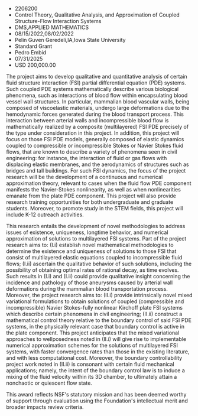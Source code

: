 
* 2206200
* Control Theory, Qualitative Analysis, and Approximation of Coupled Structure-Flow Interaction Systems
* DMS,APPLIED MATHEMATICS
* 08/15/2022,08/02/2022
* Pelin Guven Geredeli,IA,Iowa State University
* Standard Grant
* Pedro Embid
* 07/31/2025
* USD 200,000.00

The project aims to develop qualitative and quantitative analysis of certain
fluid structure interaction (FSI) partial differential equation (PDE) systems.
Such coupled PDE systems mathematically describe various biological phenomena,
such as interactions of blood flow within encapsulating blood vessel wall
structures. In particular, mammalian blood vascular walls, being composed of
viscoelastic materials, undergo large deformations due to the hemodynamic forces
generated during the blood transport process. This interaction between arterial
walls and incompressible blood flow is mathematically realized by a composite
(multilayered) FSI PDE precisely of the type under consideration in this
project. In addition, this project will focus on those FSI PDE models, generally
composed of elastic dynamics coupled to compressible or incompressible Stokes or
Navier Stokes fluid flows, that are known to describe a variety of phenomena
seen in civil engineering: for instance, the interaction of fluid or gas flows
with displacing elastic membranes, and the aerodynamics of structures such as
bridges and tall buildings. For such FSI dynamics, the focus of the project
research will be the development of a continuous and numerical approximation
theory, relevant to cases when the fluid flow PDE component manifests the
Navier-Stokes nonlinearity, as well as when nonlinearities emanate from the
plate PDE component. This project will also provide research training
opportunities for both undergraduate and graduate students. Moreover, to promote
study in the STEM fields, this project will include K-12 outreach activities.

This research entails the development of novel methodologies to address issues
of existence, uniqueness, longtime behavior, and numerical approximation of
solutions to multilayered FSI systems. Part of the project research aims to:
(I.i) establish novel mathematical methodologies to determine the existence and
uniqueness of solutions to those FSI that consist of multilayered elastic
equations coupled to incompressible fluid flows; (I.ii) ascertain the
qualitative behavior of such solutions, including the possibility of obtaining
optimal rates of rational decay, as time evolves. Such results in (I.i) and
(I.ii) could provide qualitative insight concerning the incidence and pathology
of those aneurysms caused by arterial wall deformations during the mammalian
blood transportation process. Moreover, the project research aims to: (II.i)
provide intrinsically novel mixed variational formulations to obtain solutions
of coupled (compressible and incompressible) Navier Stokes-fully nonlinear
Kirchoff plate FSI systems which describe certain phenomena in civil
engineering; (II.ii) construct a mathematical control theory relative to the
boundary control of said FSI PDE systems, in the physically relevant case that
boundary control is active in the plate component. This project anticipates that
the mixed variational approaches to wellposedness noted in (II.i) will give rise
to implementable numerical approximation schemes for the solutions of
multilayered FSI systems, with faster convergence rates than those in the
existing literature, and with less computational cost. Moreover, the boundary
controllability project work noted in (II.ii) is consonant with certain fluid
mechanical applications; namely, the intent of the boundary control law is to
induce a mixing of the fluid velocity within its 3D chamber, to ultimately
attain a nonchaotic or quiescent flow state.

This award reflects NSF's statutory mission and has been deemed worthy of
support through evaluation using the Foundation's intellectual merit and broader
impacts review criteria.
